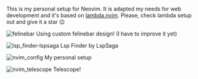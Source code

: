 This is my personal setup for Neovim. It is adapted my needs for web development and it's based on [lambda.nvim](https://github.com/idcmardelplata/lambda.nvim/). Please, check lambda setup out and give it a star 😉

![felinebar](https://user-images.githubusercontent.com/95882962/216174993-9495b0dc-8fae-47f4-b54d-a81a2d24c358.png)
Using custom felinebar design! (I have to improve it yet)

![lsp_finder-lspsaga](https://user-images.githubusercontent.com/95882962/216175007-5c1c6db7-052f-44e2-8be2-ea6518bb663d.png)
Lsp Finder by LspSaga

![nvim_config](https://user-images.githubusercontent.com/95882962/216175012-31357818-6723-4226-9821-d0ce8fa8b1f0.png)
My personal setup

![nvim_telescope](https://user-images.githubusercontent.com/95882962/216175021-0a580952-9d91-4208-a95a-c040d19bcc58.png)
Telescope!
